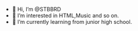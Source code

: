 - 👋 Hi, I’m @STBBRD
- 👀 I’m interested in HTML,Music and so on.
- 🌱 I’m currently learning from junior high school.

<!---
STBBRD/STBBRD is a ✨ special ✨ repository because its `README.md` (this file) appears on your GitHub profile.
You can click the Preview link to take a look at your changes.
--->
